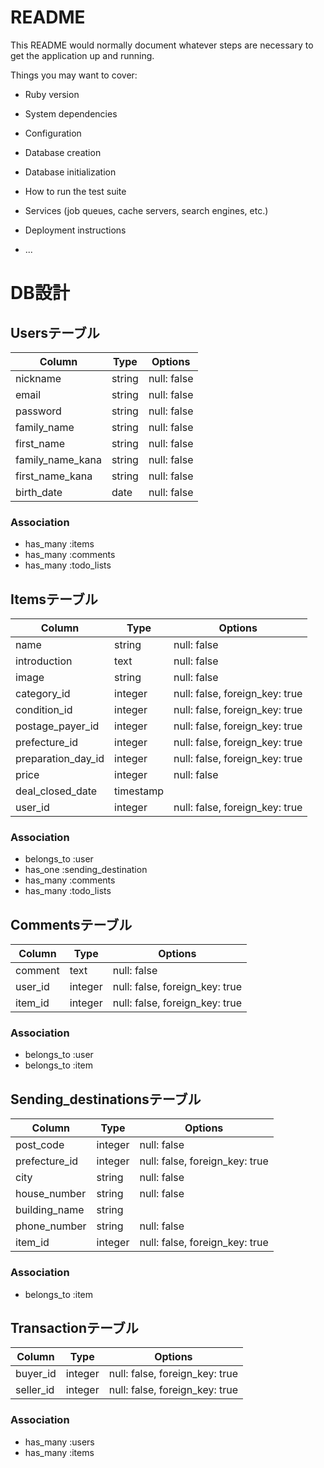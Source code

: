 # README

This README would normally document whatever steps are necessary to get the
application up and running.

Things you may want to cover:

* Ruby version

* System dependencies

* Configuration

* Database creation

* Database initialization

* How to run the test suite

* Services (job queues, cache servers, search engines, etc.)

* Deployment instructions

* ...

# DB設計

## Usersテーブル

|Column|Type|Options|
|------|----|-------|
|nickname|string|null: false|unique: true|
|email|string|null: false|unique: true|
|password|string|null: false|
|family_name|string|null: false|
|first_name|string|null: false|
|family_name_kana|string|null: false|
|first_name_kana|string|null: false|
|birth_date|date|null: false|

### Association
- has_many :items
- has_many :comments
- has_many :todo_lists

## Itemsテーブル

|Column|Type|Options|
|------|----|-------|
|name|string|null: false|
|introduction|text|null: false|
|image|string|null: false|
|category_id|integer|null: false, foreign_key: true|
|condition_id|integer|null: false, foreign_key: true|
|postage_payer_id|integer|null: false, foreign_key: true|
|prefecture_id|integer|null: false, foreign_key: true|
|preparation_day_id|integer|null: false, foreign_key: true|
|price|integer|null: false|
|deal_closed_date|timestamp|
|user_id|integer|null: false, foreign_key: true|

### Association
- belongs_to :user
- has_one :sending_destination
- has_many :comments
- has_many :todo_lists

## Commentsテーブル

|Column|Type|Options|
|------|----|-------|
|comment|text|null: false|
|user_id|integer|null: false, foreign_key: true|
|item_id|integer|null: false, foreign_key: true|

### Association
- belongs_to :user
- belongs_to :item

## Sending_destinationsテーブル

|Column|Type|Options|
|------|----|-------|
|post_code|integer|null: false|
|prefecture_id|integer|null: false, foreign_key: true|
|city|string|null: false|
|house_number|string|null: false|
|building_name|string|
|phone_number|string|null: false|
|item_id|integer|null: false, foreign_key: true|

### Association
- belongs_to :item

## Transactionテーブル

|Column|Type|Options|
|------|----|-------|
|buyer_id|integer|null: false, foreign_key: true|
|seller_id|integer|null: false, foreign_key: true|

### Association
- has_many :users
- has_many :items
